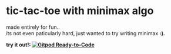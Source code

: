 # tic-tac-toe with minimax algo<br>
made entirely for fun..<br>
its not even paticularly hard, just wanted to try writing minimax <b>:)<b>.
  
  
  try it out!:
  [![Gitpod Ready-to-Code](https://img.shields.io/badge/Gitpod-ready--to--code-blue?logo=gitpod)](https://gitpod.io/#https://github.com/saru-d2/tictactoe-minimax)
